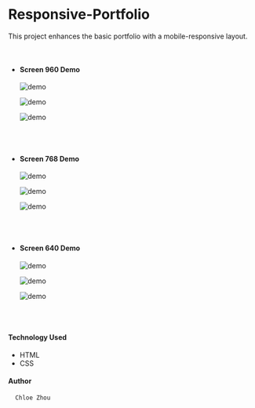 # Responsive-Portfolio

This project enhances the basic portfolio with a mobile-responsive layout.



<br>

* #### Screen 960 Demo 

  ![demo](assets/images/960-about.png "About Me")


  ![demo](assets/images/960-portfolio.png "Portfolio")


  ![demo](assets/images/960-contact.png "Contact")

<br>
<br>

* #### Screen 768 Demo 
  ![demo](assets/images/768-about.png "About Me")  


  ![demo](assets/images/768-portfolio.png "Portfolio")


  ![demo](assets/images/768-contact.png "Contact")

<br>
<br>

* #### Screen 640 Demo 

  ![demo](assets/images/640-about.png "About Me")


  ![demo](assets/images/640-portfolio.png "Portfolio")


  ![demo](assets/images/640-contact.png "Contact")

<br>
<br>

#### Technology Used


* HTML
* CSS

#### Author
      Chloe Zhou